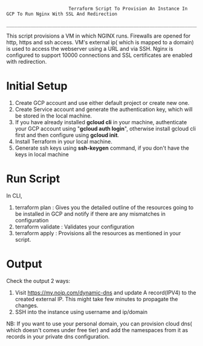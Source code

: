                            Terraform Script To Provision An Instance In GCP To Run Nginx With SSL And Redirection
                           ______________________________________________________________________________________

This script provisions a VM in which NGINX runs. Firewalls are opened for http, https and ssh access. VM's external ip( which is mapped to a domain) is used to access the webserver using a URL and via SSH. Nginx is configured to support 10000 connections and SSL certificates are enabled with redirection.

Initial Setup
===============

1. Create GCP account and use either default project or create new one.
2. Create Service account and generate the authentication key, which will be stored in the local machine.
3. If you have already installed **gcloud cli** in your machine, authenticate your GCP account using "**gcloud auth login**", otherwise install gcloud cli first and then configure using **gcloud init**.
4. Install Terraform in your local machine.
5. Generate ssh keys using **ssh-keygen** command, if you don't have the keys in local machine

Run Script
==========

In CLI,

  1. terraform plan : Gives you the detailed outline of the resources going to be installed in GCP and notify if there are any mismatches in  configuration
  2. terraform validate : Validates your configuration 
  3. terraform apply : Provisions all the resources as mentioned in your script.

Output
======
Check  the output 2 ways:

 1. Visit https://my.noip.com/dynamic-dns and update A record(IPV4) to the created external IP. This might take few minutes to propagate the changes.
 2. SSH into the instance using username and ip/domain

NB: If you want to use your personal domain, you can provision cloud dns( which doesn't comes under free tier) and add the namespaces from it as records in your private dns configuration.
